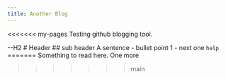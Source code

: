 ```yaml
---
title: Another Blog
---
```


  <<<<<<< my-pages
    Testing github blogging tool.

  --H2
    # Header
    ## sub header
    A sentence
      - bullet point 1
      - next one
          `help`
          =======
            Something to read here. One more
  >>>>>>> main

